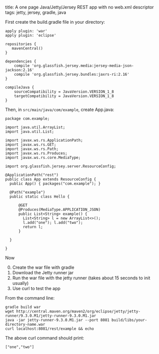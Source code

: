 title: A one page Java/Jetty/Jersey REST app with no web.xml descriptor
tags: jetty, jersey, gradle, java

First create the build.gradle file in your directory:

    apply plugin: 'war'
    apply plugin: 'eclipse'
    
    repositories {
       mavenCentral()
    }
    
    dependencies {
        compile 'org.glassfish.jersey.media:jersey-media-json-jackson:2.16'
        compile 'org.glassfish.jersey.bundles:jaxrs-ri:2.16'
    }
    
    compileJava {
        sourceCompatibility = JavaVersion.VERSION_1_8
        targetCompatibility = JavaVersion.VERSION_1_8
    }
    
Then, in `src/main/java/com/example`, create App.java:

    package com.example;
    
    import java.util.ArrayList;
    import java.util.List;
    
    import javax.ws.rs.ApplicationPath;
    import javax.ws.rs.GET;
    import javax.ws.rs.Path;
    import javax.ws.rs.Produces;
    import javax.ws.rs.core.MediaType;
    
    import org.glassfish.jersey.server.ResourceConfig;
    
    @ApplicationPath("rest") 
    public class App extends ResourceConfig {
      public App() { packages("com.example"); }
    
      @Path("example")
      public static class Hello {
        
          @GET
          @Produces(MediaType.APPLICATION_JSON)
          public List<String> example() {
            List<String> l = new ArrayList<>();
            l.add("one"); l.add("two");
            return l; 
          }
    
      }  
      
    }

Now 

0. Create the war file with gradle 
0. Download the Jetty runner jar
0. Run the war file with the jetty runner (takes about 15 seconds to init usually)
0. Use curl to test the app
 
From the command line:

    gradle build war
    wget http://central.maven.org/maven2/org/eclipse/jetty/jetty-runner/9.3.0.M1/jetty-runner-9.3.0.M1.jar
    java -jar jetty-runner-9.3.0.M1.jar --port 8081 build/libs/your-directory-name.war
    curl localhost:8081/rest/example && echo
        
The above curl command should print:

    ["one","two"]
